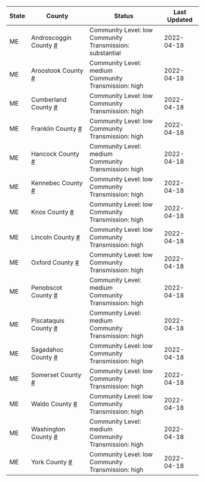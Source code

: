 State | County | Status | Last Updated
--- | --- | --- | --- 
ME | Androscoggin County <a href="#androscoggin_county">#</a> | <a name="androscoggin_county"></a>Community Level: low<br/>Community Transmission: substantial | 2022-04-18
ME | Aroostook County <a href="#aroostook_county">#</a> | <a name="aroostook_county"></a>Community Level: medium<br/>Community Transmission: high | 2022-04-18
ME | Cumberland County <a href="#cumberland_county">#</a> | <a name="cumberland_county"></a>Community Level: low<br/>Community Transmission: high | 2022-04-18
ME | Franklin County <a href="#franklin_county">#</a> | <a name="franklin_county"></a>Community Level: low<br/>Community Transmission: high | 2022-04-18
ME | Hancock County <a href="#hancock_county">#</a> | <a name="hancock_county"></a>Community Level: medium<br/>Community Transmission: high | 2022-04-18
ME | Kennebec County <a href="#kennebec_county">#</a> | <a name="kennebec_county"></a>Community Level: low<br/>Community Transmission: high | 2022-04-18
ME | Knox County <a href="#knox_county">#</a> | <a name="knox_county"></a>Community Level: low<br/>Community Transmission: high | 2022-04-18
ME | Lincoln County <a href="#lincoln_county">#</a> | <a name="lincoln_county"></a>Community Level: low<br/>Community Transmission: high | 2022-04-18
ME | Oxford County <a href="#oxford_county">#</a> | <a name="oxford_county"></a>Community Level: low<br/>Community Transmission: high | 2022-04-18
ME | Penobscot County <a href="#penobscot_county">#</a> | <a name="penobscot_county"></a>Community Level: medium<br/>Community Transmission: high | 2022-04-18
ME | Piscataquis County <a href="#piscataquis_county">#</a> | <a name="piscataquis_county"></a>Community Level: medium<br/>Community Transmission: high | 2022-04-18
ME | Sagadahoc County <a href="#sagadahoc_county">#</a> | <a name="sagadahoc_county"></a>Community Level: low<br/>Community Transmission: high | 2022-04-18
ME | Somerset County <a href="#somerset_county">#</a> | <a name="somerset_county"></a>Community Level: low<br/>Community Transmission: high | 2022-04-18
ME | Waldo County <a href="#waldo_county">#</a> | <a name="waldo_county"></a>Community Level: low<br/>Community Transmission: high | 2022-04-18
ME | Washington County <a href="#washington_county">#</a> | <a name="washington_county"></a>Community Level: medium<br/>Community Transmission: high | 2022-04-18
ME | York County <a href="#york_county">#</a> | <a name="york_county"></a>Community Level: low<br/>Community Transmission: high | 2022-04-18
